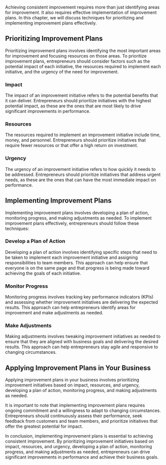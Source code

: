 
Achieving consistent improvement requires more than just identifying areas for improvement. It also requires effective implementation of improvement plans. In this chapter, we will discuss techniques for prioritizing and implementing improvement plans effectively.

Prioritizing Improvement Plans
------------------------------

Prioritizing improvement plans involves identifying the most important areas for improvement and focusing resources on those areas. To prioritize improvement plans, entrepreneurs should consider factors such as the potential impact of each initiative, the resources required to implement each initiative, and the urgency of the need for improvement.

### Impact

The impact of an improvement initiative refers to the potential benefits that it can deliver. Entrepreneurs should prioritize initiatives with the highest potential impact, as these are the ones that are most likely to drive significant improvements in performance.

### Resources

The resources required to implement an improvement initiative include time, money, and personnel. Entrepreneurs should prioritize initiatives that require fewer resources or that offer a high return on investment.

### Urgency

The urgency of an improvement initiative refers to how quickly it needs to be addressed. Entrepreneurs should prioritize initiatives that address urgent needs, as these are the ones that can have the most immediate impact on performance.

Implementing Improvement Plans
------------------------------

Implementing improvement plans involves developing a plan of action, monitoring progress, and making adjustments as needed. To implement improvement plans effectively, entrepreneurs should follow these techniques:

### Develop a Plan of Action

Developing a plan of action involves identifying specific steps that need to be taken to implement each improvement initiative and assigning responsibilities to team members. This approach can help ensure that everyone is on the same page and that progress is being made toward achieving the goals of each initiative.

### Monitor Progress

Monitoring progress involves tracking key performance indicators (KPIs) and assessing whether improvement initiatives are delivering the expected results. This approach can help entrepreneurs identify areas for improvement and make adjustments as needed.

### Make Adjustments

Making adjustments involves tweaking improvement initiatives as needed to ensure that they are aligned with business goals and delivering the desired results. This approach can help entrepreneurs stay agile and responsive to changing circumstances.

Applying Improvement Plans in Your Business
-------------------------------------------

Applying improvement plans in your business involves prioritizing improvement initiatives based on impact, resources, and urgency, developing a plan of action, monitoring progress, and making adjustments as needed.

It is important to note that implementing improvement plans requires ongoing commitment and a willingness to adapt to changing circumstances. Entrepreneurs should continuously assess their performance, seek feedback from customers and team members, and prioritize initiatives that offer the greatest potential for impact.

In conclusion, implementing improvement plans is essential to achieving consistent improvement. By prioritizing improvement initiatives based on impact, resources, and urgency, developing a plan of action, monitoring progress, and making adjustments as needed, entrepreneurs can drive significant improvements in performance and achieve their business goals.

